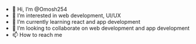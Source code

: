- 👋 Hi, I’m @Omosh254
- 👀 I’m interested in web development, UI/UX
- 🌱 I’m currently learning react and app development
- 💞️ I’m looking to collaborate on web development and app development
- 📫 How to reach me 

<!---
Omosh254/Omosh254 is a ✨ special ✨ repository because its `README.md` (this file) appears on your GitHub profile.
You can click the Preview link to take a look at your changes.
--->
